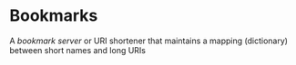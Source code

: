 # Bookmarks

A *bookmark server* or URI shortener that maintains a mapping (dictionary)
between short names and long URIs
